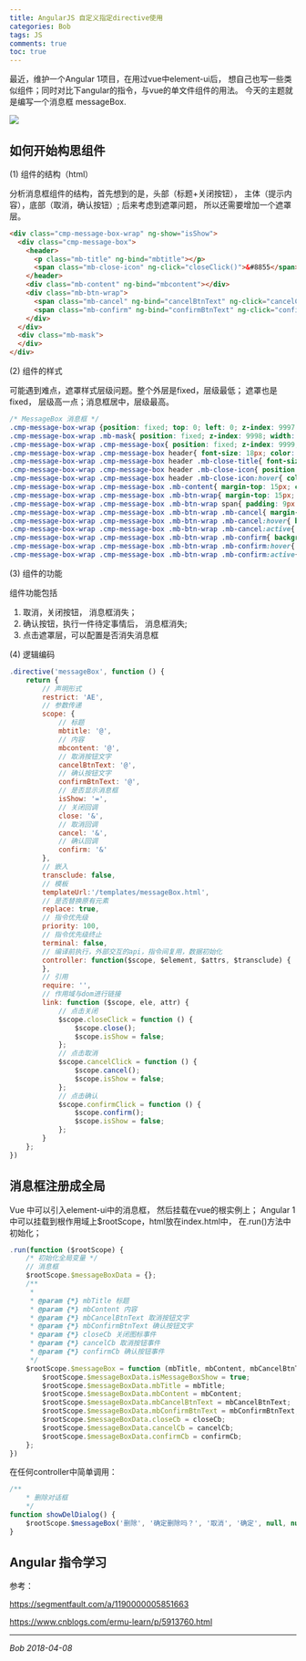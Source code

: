 ```yaml
---
title: AngularJS 自定义指定directive使用
categories: Bob
tags: JS
comments: true
toc: true
---
```


最近，维护一个Angular 1项目，在用过vue中element-ui后， 想自己也写一些类似组件；同时对比下angular的指令，与vue的单文件组件的用法。
今天的主题就是编写一个消息框 messageBox.
<!--more-->

![](http://img.blog.csdn.net/20180129202300074?watermark/2/text/aHR0cDovL2Jsb2cuY3Nkbi5uZXQvYm9iX2Jhb2Jhbw==/font/5a6L5L2T/fontsize/400/fill/I0JBQkFCMA==/dissolve/70/gravity/SouthEast)

## 如何开始构思组件
(1) 组件的结构（html）

分析消息框组件的结构，首先想到的是，头部（标题+关闭按钮）， 主体（提示内容），底部（取消，确认按钮）;
后来考虑到遮罩问题， 所以还需要增加一个遮罩层。

``` html
<div class="cmp-message-box-wrap" ng-show="isShow">
  <div class="cmp-message-box">
    <header>
      <p class="mb-title" ng-bind="mbtitle"></p>
      <span class="mb-close-icon" ng-click="closeClick()">&#8855</span>
    </header>
    <div class="mb-content" ng-bind="mbcontent"></div>
    <div class="mb-btn-wrap">
      <span class="mb-cancel" ng-bind="cancelBtnText" ng-click="cancelClick()"></span>
      <span class="mb-confirm" ng-bind="confirmBtnText" ng-click="confirmClick()"></span>
    </div>
  </div>
  <div class="mb-mask">
  </div>
</div>
```

(2) 组件的样式

可能遇到难点，遮罩样式层级问题。整个外层是fixed，层级最低； 遮罩也是fixed， 层级高一点；消息框居中，层级最高。


``` css
/* MessageBox 消息框 */
.cmp-message-box-wrap {position: fixed; top: 0; left: 0; z-index: 9997; width: 100%; height: 100%; text-align: center; overflow: hidden; font-weight: normal; }
.cmp-message-box-wrap .mb-mask{ position: fixed; z-index: 9998; width: 100%; height: 100%; opacity: 0.7; background-color: #303133; }
.cmp-message-box-wrap .cmp-message-box{ position: fixed; z-index: 9999; width: 420px; top: 40%; background-color: #fff; display: inline-block; margin-left: -210px; text-align: left; border-radius: 4px; padding: 15px; }
.cmp-message-box-wrap .cmp-message-box header{ font-size: 18px; color: #303133; position: relative; }
.cmp-message-box-wrap .cmp-message-box header .mb-close-title{ font-size: 18px; color: #303133; }
.cmp-message-box-wrap .cmp-message-box header .mb-close-icon{ position: absolute; right: 0; top: -1px; color: #abadb2; cursor: pointer;}
.cmp-message-box-wrap .cmp-message-box header .mb-close-icon:hover{ color: #909399; }
.cmp-message-box-wrap .cmp-message-box .mb-content{ margin-top: 15px; color: #606266; font-size: 14px; line-height: 24px; }
.cmp-message-box-wrap .cmp-message-box .mb-btn-wrap{ margin-top: 15px; color: #606266; text-align: right; user-select: none; }
.cmp-message-box-wrap .cmp-message-box .mb-btn-wrap span{ padding: 9px 15px; font-size: 12px; border-radius: 3px; cursor: pointer; text-align: center; color: #606266; border: 1px solid #dcdfe6; display: inline-block; }
.cmp-message-box-wrap .cmp-message-box .mb-btn-wrap .mb-cancel{ margin-right: 10px; }
.cmp-message-box-wrap .cmp-message-box .mb-btn-wrap .mb-cancel:hover{ background: #e9e9e9; }
.cmp-message-box-wrap .cmp-message-box .mb-btn-wrap .mb-cancel:active{ background: #d6d3d3; }
.cmp-message-box-wrap .cmp-message-box .mb-btn-wrap .mb-confirm{ background: #7a7777; color: #fff; }
.cmp-message-box-wrap .cmp-message-box .mb-btn-wrap .mb-confirm:hover{ background: #8f8c8c; }
.cmp-message-box-wrap .cmp-message-box .mb-btn-wrap .mb-confirm:active{ background: #6b6868; }

```

(3) 组件的功能

组件功能包括
1. 取消，关闭按钮， 消息框消失；
2. 确认按钮，执行一件待定事情后， 消息框消失;
3. 点击遮罩层，可以配置是否消失消息框

(4) 逻辑编码
``` js
.directive('messageBox', function () {
    return {
        // 声明形式
        restrict: 'AE',
        // 参数传递
        scope: {
            // 标题
            mbtitle: '@',
            // 内容
            mbcontent: '@',
            // 取消按钮文字
            cancelBtnText: '@',
            // 确认按钮文字
            confirmBtnText: '@',
            // 是否显示消息框
            isShow: '=',
            // 关闭回调
            close: '&',
            // 取消回调
            cancel: '&',
            // 确认回调
            confirm: '&'
        },
        // 嵌入
        transclude: false,
        // 模板
        templateUrl:'/templates/messageBox.html',
        // 是否替换原有元素
        replace: true,
        // 指令优先级
        priority: 100,
        // 指令优先级终止
        terminal: false,
        // 编译前执行，外部交互的api，指令间复用，数据初始化
        controller: function($scope, $element, $attrs, $transclude) {
        },
        // 引用
        require: '',
        // 作用域与dom进行链接
        link: function ($scope, ele, attr) {
            // 点击关闭
            $scope.closeClick = function () {
                $scope.close();
                $scope.isShow = false;
            };
            // 点击取消
            $scope.cancelClick = function () {
                $scope.cancel();
                $scope.isShow = false;
            };
            // 点击确认
            $scope.confirmClick = function () {
                $scope.confirm();
                $scope.isShow = false;
            };
        }
    };
})
```
## 消息框注册成全局

Vue 中可以引入element-ui中的消息框， 然后挂载在vue的根实例上；
Angular 1中可以挂载到根作用域上$rootScope，html放在index.html中， 在.run()方法中初始化；

``` js
.run(function ($rootScope) {
    /* 初始化全局变量 */
    // 消息框
    $rootScope.$messageBoxData = {};
    /**
     * 
     * @param {*} mbTitle 标题
     * @param {*} mbContent 内容
     * @param {*} mbCancelBtnText 取消按钮文字
     * @param {*} mbConfirmBtnText 确认按钮文字
     * @param {*} closeCb 关闭图标事件
     * @param {*} cancelCb 取消按钮事件
     * @param {*} confirmCb 确认按钮事件
     */
    $rootScope.$messageBox = function (mbTitle, mbContent, mbCancelBtnText, mbConfirmBtnText, closeCb, cancelCb, confirmCb) {
        $rootScope.$messageBoxData.isMessageBoxShow = true;
        $rootScope.$messageBoxData.mbTitle = mbTitle;
        $rootScope.$messageBoxData.mbContent = mbContent;
        $rootScope.$messageBoxData.mbCancelBtnText = mbCancelBtnText;
        $rootScope.$messageBoxData.mbConfirmBtnText = mbConfirmBtnText;
        $rootScope.$messageBoxData.closeCb = closeCb;
        $rootScope.$messageBoxData.cancelCb = cancelCb;
        $rootScope.$messageBoxData.confirmCb = confirmCb;
    };
})
```

在任何controller中简单调用：

``` js
/**
    * 删除对话框
    */
function showDelDialog() {
    $rootScope.$messageBox('删除', '确定删除吗？', '取消', '确定', null, null, delConfirm);
}
```


## Angular 指令学习

参考：

https://segmentfault.com/a/1190000005851663

https://www.cnblogs.com/ermu-learn/p/5913760.html


---
*Bob
2018-04-08*
